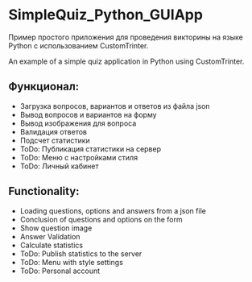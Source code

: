 # SimpleQuiz_Python_GUIApp
Пример простого приложения для проведения викторины на языке Python с использованием CustomTrinter. 

An example of a simple quiz application in Python using CustomTrinter.

## Функционал:
- Загрузка вопросов, вариантов и ответов из файла json
- Вывод вопросов и вариантов на форму 
- Вывод изображения для вопроса
- Валидация ответов
- Подсчет статистики
- ToDo: Публикация статистики на сервер
- ToDo: Меню с настройками стиля
- ToDo: Личный кабинет

## Functionality:
- Loading questions, options and answers from a json file
- Conclusion of questions and options on the form
- Show question image
- Answer Validation
- Calculate statistics
- ToDo: Publish statistics to the server
- ToDo: Menu with style settings
- ToDo: Personal account

